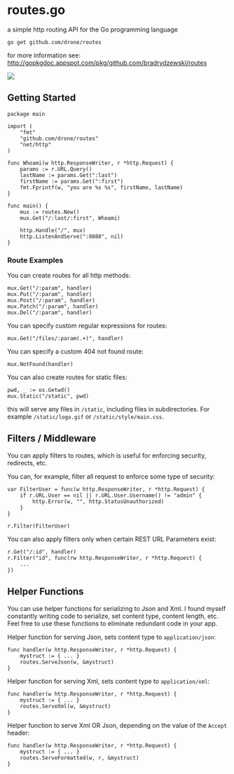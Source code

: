 # routes.go
a simple http routing API for the Go programming language

    go get github.com/drone/routes

for more information see:
http://gopkgdoc.appspot.com/pkg/github.com/bradrydzewski/routes

[![](https://drone.io/drone/routes/status.png)](https://drone.io/drone/routes/latest)

## Getting Started

    package main

    import (
        "fmt"
        "github.com/drone/routes"
        "net/http"
    )

    func Whoami(w http.ResponseWriter, r *http.Request) {
        params := r.URL.Query()
        lastName := params.Get(":last")
        firstName := params.Get(":first")
        fmt.Fprintf(w, "you are %s %s", firstName, lastName)
    }

    func main() {
        mux := routes.New()
        mux.Get("/:last/:first", Whoami)

        http.Handle("/", mux)
        http.ListenAndServe(":8088", nil)
    }

### Route Examples
You can create routes for all http methods:

    mux.Get("/:param", handler)
    mux.Put("/:param", handler)
    mux.Post("/:param", handler)
    mux.Patch("/:param", handler)
    mux.Del("/:param", handler)

You can specify custom regular expressions for routes:

    mux.Get("/files/:param(.+)", handler)

You can specify a custom 404 not found route:

    mux.NotFound(handler)

You can also create routes for static files:

    pwd, _ := os.Getwd()
    mux.Static("/static", pwd)

this will serve any files in `/static`, including files in subdirectories. For example `/static/logo.gif` or `/static/style/main.css`.

## Filters / Middleware
You can apply filters to routes, which is useful for enforcing security,
redirects, etc.

You can, for example, filter all request to enforce some type of security:

    var FilterUser = func(w http.ResponseWriter, r *http.Request) {
    	if r.URL.User == nil || r.URL.User.Username() != "admin" {
    		http.Error(w, "", http.StatusUnauthorized)
    	}
    }

    r.Filter(FilterUser)

You can also apply filters only when certain REST URL Parameters exist:

    r.Get("/:id", handler)
    r.Filter("id", func(rw http.ResponseWriter, r *http.Request) {
		...
	})

## Helper Functions
You can use helper functions for serializing to Json and Xml. I found myself constantly writing code to serialize, set content type, content length, etc. Feel free to use these functions to eliminate redundant code in your app.

Helper function for serving Json, sets content type to `application/json`:

    func handler(w http.ResponseWriter, r *http.Request) {
		mystruct := { ... }
        routes.ServeJson(w, &mystruct)
    }

Helper function for serving Xml, sets content type to `application/xml`:

    func handler(w http.ResponseWriter, r *http.Request) {
		mystruct := { ... }
        routes.ServeXml(w, &mystruct)
    }

Helper function to serve Xml OR Json, depending on the value of the `Accept` header:

    func handler(w http.ResponseWriter, r *http.Request) {
		mystruct := { ... }
        routes.ServeFormatted(w, r, &mystruct)
    }

